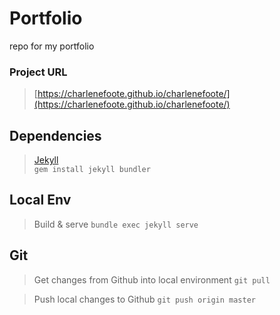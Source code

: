 # Portfolio  

repo for my portfolio  

### Project URL  
> [https://charlenefoote.github.io/charlenefoote/](https://charlenefoote.github.io/charlenefoote/)

## Dependencies  
> [Jekyll](https://jekyllrb.com/)  
`gem install jekyll bundler`  

## Local Env
> Build & serve
`bundle exec jekyll serve`

## Git  
> Get changes from Github into local environment
`git pull`

> Push local changes to Github
`git push origin master`
